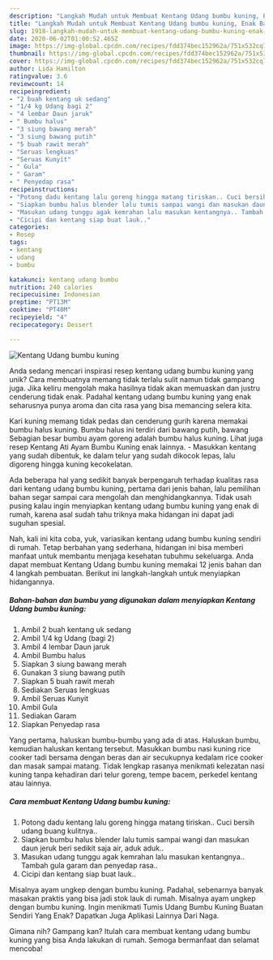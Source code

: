 ```yaml
---
description: "Langkah Mudah untuk Membuat Kentang Udang bumbu kuning, Enak Banget"
title: "Langkah Mudah untuk Membuat Kentang Udang bumbu kuning, Enak Banget"
slug: 1918-langkah-mudah-untuk-membuat-kentang-udang-bumbu-kuning-enak-banget
date: 2020-06-02T01:00:52.465Z
image: https://img-global.cpcdn.com/recipes/fdd374bec152962a/751x532cq70/kentang-udang-bumbu-kuning-foto-resep-utama.jpg
thumbnail: https://img-global.cpcdn.com/recipes/fdd374bec152962a/751x532cq70/kentang-udang-bumbu-kuning-foto-resep-utama.jpg
cover: https://img-global.cpcdn.com/recipes/fdd374bec152962a/751x532cq70/kentang-udang-bumbu-kuning-foto-resep-utama.jpg
author: Lida Hamilton
ratingvalue: 3.6
reviewcount: 14
recipeingredient:
- "2 buah kentang uk sedang"
- "1/4 kg Udang bagi 2"
- "4 lembar Daun jaruk"
- " Bumbu halus"
- "3 siung bawang merah"
- "3 siung bawang putih"
- "5 buah rawit merah"
- "Seruas lengkuas"
- "Seruas Kunyit"
- " Gula"
- " Garam"
- " Penyedap rasa"
recipeinstructions:
- "Potong dadu kentang lalu goreng hingga matang tiriskan.. Cuci bersih udang buang kulitnya.."
- "Siapkan bumbu halus blender lalu tumis sampai wangi dan masukan daun jeruk beri sedikit saja air, aduk aduk.."
- "Masukan udang tunggu agak kemrahan lalu masukan kentangnya.. Tambah gula garam dan penyedap rasa.."
- "Cicipi dan kentang siap buat lauk.."
categories:
- Resep
tags:
- kentang
- udang
- bumbu

katakunci: kentang udang bumbu 
nutrition: 240 calories
recipecuisine: Indonesian
preptime: "PT13M"
cooktime: "PT40M"
recipeyield: "4"
recipecategory: Dessert

---
```



![Kentang Udang bumbu kuning](https://img-global.cpcdn.com/recipes/fdd374bec152962a/751x532cq70/kentang-udang-bumbu-kuning-foto-resep-utama.jpg)

Anda sedang mencari inspirasi resep kentang udang bumbu kuning yang unik? Cara membuatnya memang tidak terlalu sulit namun tidak gampang juga. Jika keliru mengolah maka hasilnya tidak akan memuaskan dan justru cenderung tidak enak. Padahal kentang udang bumbu kuning yang enak seharusnya punya aroma dan cita rasa yang bisa memancing selera kita.

Kari kuning memang tidak pedas dan cenderung gurih karena memakai bumbu halus kuning. Bumbu halus ini terdiri dari bawang putih, bawang Sebagian besar bumbu ayam goreng adalah bumbu halus kuning. Lihat juga resep Kentang Ati Ayam Bumbu Kuning enak lainnya. - Masukkan kentang yang sudah dibentuk, ke dalam telur yang sudah dikocok lepas, lalu digoreng hingga kuning kecokelatan.

Ada beberapa hal yang sedikit banyak berpengaruh terhadap kualitas rasa dari kentang udang bumbu kuning, pertama dari jenis bahan, lalu pemilihan bahan segar sampai cara mengolah dan menghidangkannya. Tidak usah pusing kalau ingin menyiapkan kentang udang bumbu kuning yang enak di rumah, karena asal sudah tahu triknya maka hidangan ini dapat jadi suguhan spesial.


Nah, kali ini kita coba, yuk, variasikan kentang udang bumbu kuning sendiri di rumah. Tetap berbahan yang sederhana, hidangan ini bisa memberi manfaat untuk membantu menjaga kesehatan tubuhmu sekeluarga. Anda dapat membuat Kentang Udang bumbu kuning memakai 12 jenis bahan dan 4 langkah pembuatan. Berikut ini langkah-langkah untuk menyiapkan hidangannya.

<!--inarticleads1-->

##### Bahan-bahan dan bumbu yang digunakan dalam menyiapkan Kentang Udang bumbu kuning:

1. Ambil 2 buah kentang uk sedang
1. Ambil 1/4 kg Udang (bagi 2)
1. Ambil 4 lembar Daun jaruk
1. Ambil  Bumbu halus
1. Siapkan 3 siung bawang merah
1. Gunakan 3 siung bawang putih
1. Siapkan 5 buah rawit merah
1. Sediakan Seruas lengkuas
1. Ambil Seruas Kunyit
1. Ambil  Gula
1. Sediakan  Garam
1. Siapkan  Penyedap rasa


Yang pertama, haluskan bumbu-bumbu yang ada di atas. Haluskan bumbu, kemudian haluskan kentang tersebut. Masukkan bumbu nasi kuning rice cooker tadi bersama dengan beras dan air secukupnya kedalam rice cooker dan masak sampai matang. Tidak lengkap rasanya menikmati kelezatan nasi kuning tanpa kehadiran dari telur goreng, tempe bacem, perkedel kentang atau lainnya. 

<!--inarticleads2-->

##### Cara membuat Kentang Udang bumbu kuning:

1. Potong dadu kentang lalu goreng hingga matang tiriskan.. Cuci bersih udang buang kulitnya..
1. Siapkan bumbu halus blender lalu tumis sampai wangi dan masukan daun jeruk beri sedikit saja air, aduk aduk..
1. Masukan udang tunggu agak kemrahan lalu masukan kentangnya.. Tambah gula garam dan penyedap rasa..
1. Cicipi dan kentang siap buat lauk..


Misalnya ayam ungkep dengan bumbu kuning. Padahal, sebenarnya banyak masakan praktis yang bisa jadi stok lauk di rumah. Misalnya ayam ungkep dengan bumbu kuning. Ingin menikmati Tumis Udang Bumbu Kuning Buatan Sendiri Yang Enak? Dapatkan Juga Aplikasi Lainnya Dari Naga. 

Gimana nih? Gampang kan? Itulah cara membuat kentang udang bumbu kuning yang bisa Anda lakukan di rumah. Semoga bermanfaat dan selamat mencoba!
